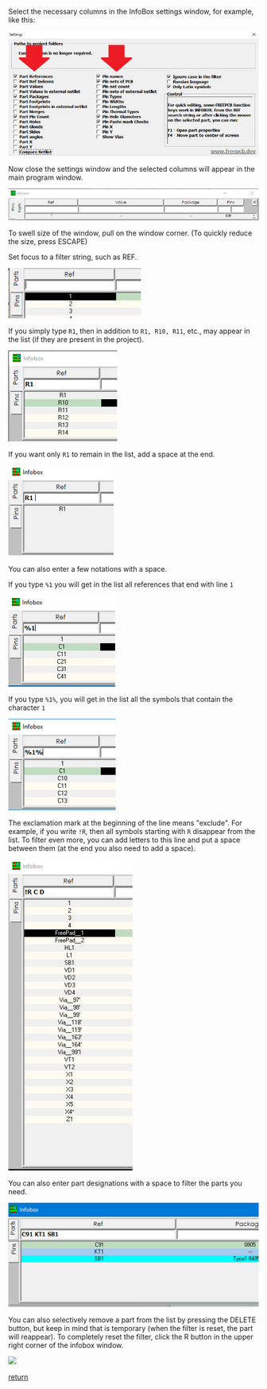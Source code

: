 Select the necessary columns in the InfoBox settings window, for example, like this:

![](pictures/ib_f1.png)

Now close the settings window and the selected columns will appear in the main program window.

![](pictures/ib_f2.png)

To swell size of the window, pull on the window corner. (To quickly reduce the size, press ESCAPE)

Set focus to a filter string, such as REF.

![](pictures/ib_f3.png)

If you simply type `R1`, then in addition to `R1, R10, R11`, etc., may appear in the list (if they are present in the project).

![](pictures/ib_f4.png)

If you want only `R1` to remain in the list, add a space at the end.

![](pictures/ib_f5.png)

You can also enter a few notations with a space.

If you type `%1` you will get in the list all references that end with line `1`

![](pictures/ib_f6.png)

If you type `%1%`, you will get in the list all the symbols that contain the character `1`

![](pictures/ib_f7.png)

The exclamation mark at the beginning of the line means "exclude". For example, if you write `!R`, then all symbols starting with `R` disappear from the list. To filter even more, you can add letters to this line and put a space between them (at the end you also need to add a space).

![](pictures/ib_f8.png)

You can also enter part designations with a space to filter the parts you need.

![](pictures/ib_f9.png)

You can also selectively remove a part from the list by pressing the DELETE button, but keep in mind that is temporary (when the filter is reset, the part will reappear). To completely reset the filter, click the R button in the upper right corner of the infobox window.

![](IB_num_parts.png)

[return](How_to.md)
